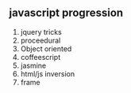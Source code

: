 ## javascript progression
1. jquery tricks
2. proceedural
3. Object oriented
4. coffeescript
5. jasmine
6. html/js inversion
7. frame
